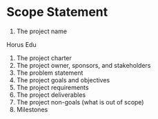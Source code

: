 # Scope Statement #

  1. The project name

Horus Edu

  1. The project charter
  1. The project owner, sponsors, and stakeholders
  1. The problem statement
  1. The project goals and objectives
  1. The project requirements
  1. The project deliverables
  1. The project non-goals (what is out of scope)
  1. Milestones